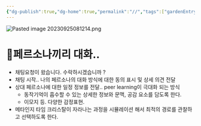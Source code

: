 ```yaml
---
{"dg-publish":true,"dg-home":true,"permalink":"//","tags":["gardenEntry"],"dgPassFrontmatter":true}
---
```


![Pasted image 20230925081214.png](/img/user/Pasted%20image%2020230925081214.png)
 
# 🌱페르소나끼리 대화..  
- 채팅요청이 왔습니다. 수락하시겠습니까 ?
- 채팅 시작.. 나의 페르소나의 대화 방식에 대한 동의 표시 및 상세 의견 전달
- 상대 페르소나에 대한 일정 정보를 전달.. peer learning이 극대화 되는 방식
	- 동작기억이 흡수할 수 있는 상세한 정보와 문맥, 공감 요소를 담도록 한다.
	- 이모지 등. 다양한 감정표현.
- 메타인지 타임 크리스탈이 자라나는 과정을 시뮬레이션 해서 최적의 경로를 관찰하고 선택하도록 한다.